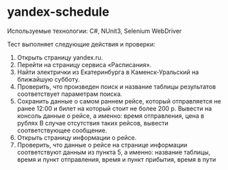 # yandex-schedule

Используемые технологии: C#, NUnit3, Selenium WebDriver

Тест выполняет следующие действия и проверки:
1. Открыть страницу yandex.ru.
2. Перейти на страницу сервиса «Расписания».
3. Найти электрички из Екатеринбурга в Каменск-Уральский на ближайшую субботу.
4. Проверить, что произведен поиск и название таблицы результатов соответствует параметрам поиска.
5. Сохранить данные о самом раннем рейсе, который отправляется не ранее 12:00 и билет на который стоит не более 200 р.
   Вывести на консоль данные о рейсе, а именно: время отправления, цена в рублях
   В случае отсутствия таких рейсов, вывести соответствующее сообщение.
6. Открыть страницу информации о рейсе.
7. Проверить, что данные о рейсе на странице информации соответствуют данным из пункта 5,
   а именно: название таблицы, время и пункт отправления, время и пункт прибытия, время в пути
